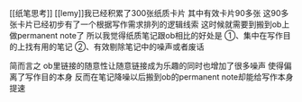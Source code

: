 [[纸笔思考]]
[[lemy]]我已经积累了300张纸质卡片 其中有效卡片90多张 这90多张卡片已经初步有了一个根据写作需求排列的逻辑线索 这时候就需要到搬到ob上做permanent note了 所以我觉得纸质笔记跟ob相比的好处是
①、集中在写作目的上找有用的笔记
②、有效剔除笔记中的噪声或者废话

简而言之 ob里链接的随意性让随意链接成为乐趣的同时也增加了很多噪声 使得偏离了写作目的本身 反而在笔记降噪以后搬到ob的permanent note却能给写作本身提速